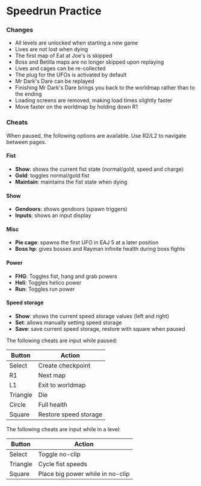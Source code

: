 # Speedrun Practice

### Changes
- All levels are unlocked when starting a new game
- Lives are not lost when dying
- The first map of Eat at Joe's is skipped
- Boss and Betilla maps are no longer skipped upon replaying
- Lives and cages can be re-collected
- The plug for the UFOs is activated by default
- Mr Dark's Dare can be replayed
- Finishing Mr Dark's Dare brings you back to the worldmap rather than to the ending
- Loading screens are removed, making load times slightly faster
- Move faster on the worldmap by holding down R1

### Cheats
When paused, the following options are available. Use R2/L2 to navigate between pages.

#### Fist
- **Show**: shows the current fist state (normal/gold, speed and charge) 
- **Gold**: toggles normal/gold fist
- **Maintain**: maintains the fist state when dying

#### Show
- **Gendoors**: shows gendoors (spawn triggers)
- **Inputs**: shows an input display

#### Misc
- **Pie cage**: spawns the first UFO in EAJ 5 at a later position
- **Boss hp**: gives bosses and Rayman infinite health during boss fights

#### Power
- **FHG**: Toggles fist, hang and grab powers
- **Heli**: Toggles helico power
- **Run**: Toggles run power

#### Speed storage
- **Show**: shows the current speed storage values (left and right)
- **Set**: allows manually setting speed storage
- **Save**: save current speed storage, restore with square when paused

The following cheats are input while paused:

| **Button** | **Action**            |
|------------|-----------------------|
| Select     | Create checkpoint     |
| R1         | Next map              |
| L1         | Exit to worldmap      |
| Triangle   | Die                   |
| Circle     | Full health           |
| Square     | Restore speed storage |

The following cheats are input while in a level:

| **Button** | **Action**                       |
|------------|----------------------------------|
| Select     | Toggle no-clip                   |
| Triangle   | Cycle fist speeds                |
| Square     | Place big power while in no-clip |
